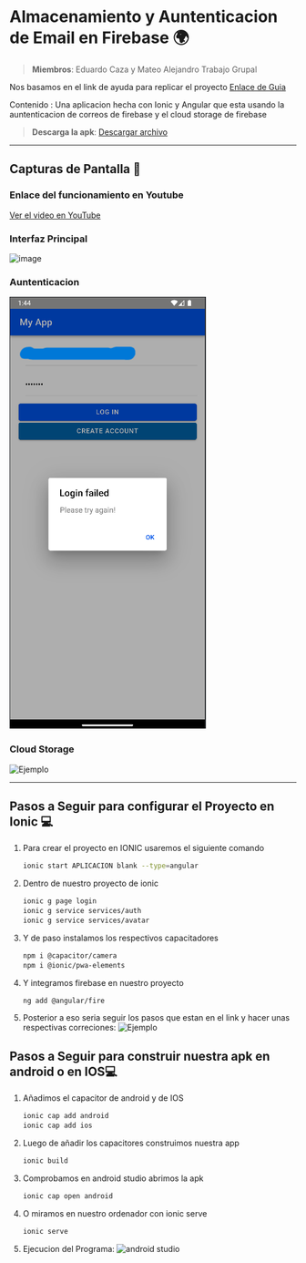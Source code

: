 # Almacenamiento y Auntenticacion de Email en Firebase 🌍

> **Miembros**: Eduardo Caza y Mateo Alejandro Trabajo Grupal

Nos basamos en el link de ayuda para replicar el proyecto [Enlace de Guia](https://devdactic.com/ionic-firebase-auth-upload)

Contenido : Una aplicacion hecha con Ionic y Angular que esta usando la auntenticacion de correos de firebase y el cloud storage de firebase

> **Descarga la apk**: [Descargar archivo](https://github.com/Eduardo-Caza/Trabajo-Grupal-CG/blob/main/Trabajo-Grupal-CG.apk)

---

## Capturas de Pantalla 📸

### Enlace del funcionamiento en Youtube 

[Ver el video en YouTube](https://youtu.be/zonE0aNJBCc)


### Interfaz Principal

![image](https://github.com/user-attachments/assets/98312bb3-64af-42d5-9297-9b30bf5b3105)

### Auntenticacion


![image3](https://github.com/Eduardo-Caza/Trabajo-Grupal-CG/blob/main/Auth.png)

### Cloud Storage

![Ejemplo](https://github.com/user-attachments/assets/bb4f9829-b378-4e96-ae62-108ce5bb9b4d)

---

## Pasos a Seguir para configurar el Proyecto en Ionic 💻

1. Para crear el proyecto en IONIC usaremos el siguiente comando
   ```bash
   ionic start APLICACION blank --type=angular
2. Dentro de nuestro proyecto de ionic
   ```bash
   ionic g page login
   ionic g service services/auth
   ionic g service services/avatar
3. Y de paso instalamos los respectivos capacitadores 
   ```bash
   npm i @capacitor/camera
   npm i @ionic/pwa-elements
4. Y integramos firebase en nuestro proyecto 
   ```bash
   ng add @angular/fire
5. Posterior a eso seria seguir los pasos que estan en el link y hacer unas respectivas correciones:
![Ejemplo](https://github.com/user-attachments/assets/dd8908bb-ecb5-45c5-a3fb-c82cdbd86396)

## Pasos a Seguir para construir nuestra apk en android o en IOS💻

1. Añadimos el capacitor de android y de IOS
   ```bash
   ionic cap add android
   ionic cap add ios
2. Luego de añadir los capacitores construimos nuestra app
   ```bash
   ionic build
3. Comprobamos en android studio abrimos la apk
   ```bash
   ionic cap open android
4. O miramos en nuestro ordenador con ionic serve
   ```bash
   ionic serve
5. Ejecucion del Programa:
![android studio](https://github.com/user-attachments/assets/84d052dd-1e7b-4524-b1e5-4168d7f873c6)
